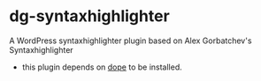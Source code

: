 dg-syntaxhighlighter
====================

A WordPress syntaxhighlighter plugin based on Alex Gorbatchev's Syntaxhighlighter

* this plugin depends on [dope](https://github.com/glockenmeier/dope) to be installed.